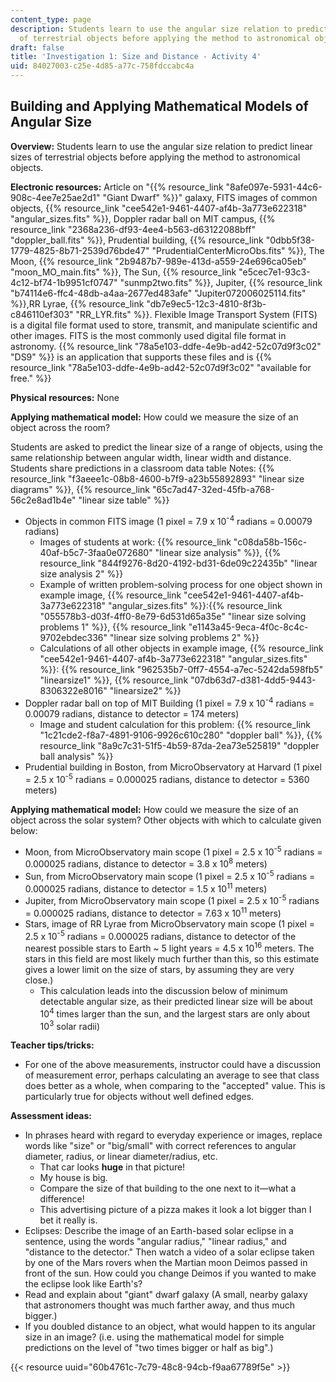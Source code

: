 ```yaml
---
content_type: page
description: Students learn to use the angular size relation to predict linear sizes
  of terrestrial objects before applying the method to astronomical objects.
draft: false
title: 'Investigation 1: Size and Distance - Activity 4'
uid: 84027003-c25e-4d85-a77c-758fdccabc4a
---
```

## **Building and Applying Mathematical Models of Angular Size**

**Overview:** Students learn to use the angular size relation to predict linear sizes of terrestrial objects before applying the method to astronomical objects.

**Electronic resources:** Article on "{{% resource_link "8afe097e-5931-44c6-908c-4ee7e25ae2d1" "Giant Dwarf" %}}" galaxy, FITS images of common objects, {{% resource_link "cee542e1-9461-4407-af4b-3a773e622318" "angular\_sizes.fits" %}}, Doppler radar ball on MIT campus, {{% resource_link "2368a236-df93-4ee4-b563-d63122088bff" "doppler\_ball.fits" %}}, Prudential building, {{% resource_link "0dbb5f38-1779-4825-8b71-2539d76bde47" "PrudentialCenterMicroObs.fits" %}}, The Moon, {{% resource_link "2b9487b7-989e-413d-a559-24e696ca05eb" "moon\_MO\_main.fits" %}}, The Sun, {{% resource_link "e5cec7e1-93c3-4c12-bf74-1b9951cf0747" "sunmp2two.fits" %}}, Jupiter, {{% resource_link "b74114e6-ffc4-48db-a4aa-2677ed483afe" "Jupiter072006025114.fits" %}},RR Lyrae, {{% resource_link "db7e9ec5-12c3-4810-8f3b-c846110ef303" "RR\_LYR.fits" %}}. Flexible Image Transport System (FITS) is a digital file format used to store, transmit, and manipulate scientific and other images. FITS is the most commonly used digital file format in astronomy. {{% resource_link "78a5e103-ddfe-4e9b-ad42-52c07d9f3c02" "DS9" %}} is an application that supports these files and is {{% resource_link "78a5e103-ddfe-4e9b-ad42-52c07d9f3c02" "available for free." %}}

**Physical resources:** None

**Applying mathematical model:** How could we measure the size of an object across the room?

Students are asked to predict the linear size of a range of objects, using the same relationship between angular width, linear width and distance. Students share predictions in a classroom data table Notes: {{% resource_link "f3aeee1c-08b8-4600-b7f9-a23b55892893" "linear size diagrams" %}}, {{% resource_link "65c7ad47-32ed-45fb-a768-56c2e8ad1b4e" "linear size table" %}}

- Objects in common FITS image (1 pixel = 7.9 x 10<sup>\-4</sup> radians = 0.00079 radians) 
    - Images of students at work: {{% resource_link "c08da58b-156c-40af-b5c7-3faa0e072680" "linear size analysis" %}}, {{% resource_link "844f9276-8d20-4192-bd31-6de09c22435b" "linear size analysis 2" %}}
    - Example of written problem-solving process for one object shown in example image, {{% resource_link "cee542e1-9461-4407-af4b-3a773e622318" "angular\_sizes.fits" %}}:{{% resource_link "055578b3-d03f-4ff0-8e79-6d531d65a35e" "linear size solving problems 1" %}}, {{% resource_link "e1143a45-9eca-4f0c-8c4c-9702ebdec336" "linear size solving problems 2" %}}
    - Calculations of all other objects in example image, {{% resource_link "cee542e1-9461-4407-af4b-3a773e622318" "angular\_sizes.fits" %}}: {{% resource_link "962535b7-0ff7-4554-a7ec-5242da598fb5" "linearsize1" %}}, {{% resource_link "07db63d7-d381-4dd5-9443-8306322e8016" "linearsize2" %}}
- Doppler radar ball on top of MIT Building (1 pixel = 7.9 x 10<sup>\-4</sup> radians = 0.00079 radians, distance to detector = 174 meters) 
    - Image and student calculation for this problem: {{% resource_link "1c21cde2-f8a7-4891-9106-9926c610c280" "doppler ball" %}}, {{% resource_link "8a9c7c31-51f5-4b59-87da-2ea73e525819" "doppler ball analysis" %}}
- Prudential building in Boston, from MicroObservatory at Harvard (1 pixel = 2.5 x 10<sup>\-5</sup> radians = 0.000025 radians, distance to detector = 5360 meters)

**Applying mathematical model:** How could we measure the size of an object across the solar system? Other objects with which to calculate given below:

- Moon, from MicroObservatory main scope (1 pixel = 2.5 x 10<sup>\-5</sup> radians = 0.000025 radians, distance to detector = 3.8 x 10<sup>8</sup> meters)
- Sun, from MicroObservatory main scope (1 pixel = 2.5 x 10<sup>\-5</sup> radians = 0.000025 radians, distance to detector = 1.5 x 10<sup>11</sup> meters)
- Jupiter, from MicroObservatory main scope (1 pixel = 2.5 x 10<sup>\-5</sup> radians = 0.000025 radians, distance to detector = 7.63 x 10<sup>11</sup> meters)
- Stars, image of RR Lyrae from MicroObservatory main scope (1 pixel = 2.5 x 10<sup>\-5</sup> radians = 0.000025 radians, distance to detector of the nearest possible stars to Earth ~ 5 light years = 4.5 x 10<sup>16</sup> meters. The stars in this field are most likely much further than this, so this estimate gives a lower limit on the size of stars, by assuming they are very close.) 
    - This calculation leads into the discussion below of minimum detectable angular size, as their predicted linear size will be about 10<sup>4</sup> times larger than the sun, and the largest stars are only about 10<sup>3</sup> solar radii)

**Teacher tips/tricks:**

- For one of the above measurements, instructor could have a discussion of measurement error, perhaps calculating an average to see that class does better as a whole, when comparing to the "accepted" value. This is particularly true for objects without well defined edges.

**Assessment ideas:**

- In phrases heard with regard to everyday experience or images, replace words like "size" or "big/small" with correct references to angular diameter, radius, or linear diameter/radius, etc. 
    - That car looks **huge** in that picture!
    - My house is big.
    - Compare the size of that building to the one next to it—what a difference!
    - This advertising picture of a pizza makes it look a lot bigger than I bet it really is.
- Eclipses: Describe the image of an Earth-based solar eclipse in a sentence, using the words "angular radius," "linear radius," and "distance to the detector." Then watch a video of a solar eclipse taken by one of the Mars rovers when the Martian moon Deimos passed in front of the sun. How could you change Deimos if you wanted to make the eclipse look like Earth's?
- Read and explain about "giant" dwarf galaxy (A small, nearby galaxy that astronomers thought was much farther away, and thus much bigger.)
- If you doubled distance to an object, what would happen to its angular size in an image? (i.e. using the mathematical model for simple predictions on the level of "two times bigger or half as big".)

{{< resource uuid="60b4761c-7c79-48c8-94cb-f9aa67789f5e" >}}